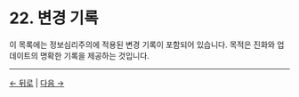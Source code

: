 # 22. 변경 기록

이 목록에는 정보심리주의에 적용된 변경 기록이 포함되어 있습니다. 목적은 진화와 업데이트의 명확한 기록을 제공하는 것입니다.

---
<div class="navigation-links">
<a href="21_기여자.md" class="nav-link prev-link">← 뒤로</a> | <a href="23_참고문헌.md" class="nav-link next-link">다음 →</a>
</div>
